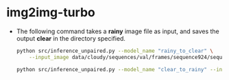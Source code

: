 # img2img-turbo


- The following command takes a **rainy** image file as input, and saves the output **clear** in the directory specified.
    ```bash
    python src/inference_unpaired.py --model_name "rainy_to_clear" \
        --input_image data/cloudy/sequences/val/frames/sequence924/sequence924_frame154224_info.png --output_dir "outputs"

    python src/inference_unpaired.py --model_name "clear_to_rainy" --input_image data/sunny/sequences/val/frames/sequence99/sequence636_frame96312_info.png --output_dir "outputs"
    
    ```


